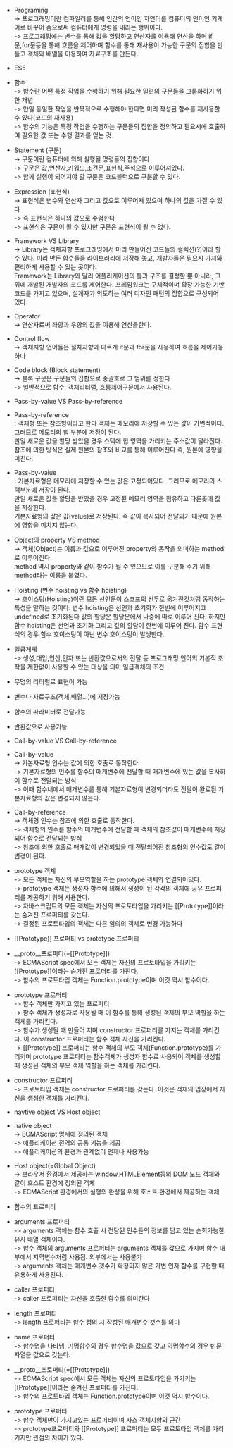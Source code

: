 - Programing </br>
  -> 프로그래밍이란 컴파일러를 통해 인간의 언어인 자연어를 컴퓨터의 언어인 기계어로 바꾸어 줌으로써 컴퓨터에게 명령을 내리는 행위이다.</br>
  -> 프로그래밍에는 변수를 통해 값을 할당하고 연산자를 이용해 연산을 하며 if문,for문등을 통해 흐름을 제어하며 함수를 통해 재사용이 가능한 구문의 집합을 만들고 객체와 배열을 이용하여 자료구조를 만든다.</br>
- ES5</br>

- 함수</br>
-> 함수란 어떤 특정 작업을 수행하기 위해 필요한 일련의 구문들을 그룹화하기 위한 개념</br>
-> 만일 동일한 작업을 반복적으로 수행해야 한다면 미리 작성된 함수를 재사용할 수 있다(코드의 재사용)</br>
-> 함수의 기능은 특정 작업을 수행하는 구문들의 집합을 정의하고 필요시에 호출하여 필요한 값 또는 수행 결과를 얻는 것.</br>

- Statement (구문)</br>
-> 구문이란 컴퓨터에 의해 실행될 명령들의 집합이다</br>
-> 구문은 값,연산자,키워드,조건문,표현식,주석으로 이루어져있다.</br>
-> 함께 실행이 되어져야 할 구문은 코드블럭으로 구분할 수 있다.</br>

- Expression (표현식)</br>
-> 표현식은 변수와 연산자 그리고 값으로 이루어져 있으며 하나의 값을 가질 수 있다</br>
-> 즉 표현식은 하나의 값으로 수렴한다</br>
-> 표현식은 구문이 될 수 있지만 구문은 표현식이 될 수 없다. </br>

- Framework VS Library</br>
-> Library는 객체지향 프로그래밍에서 미리 만들어진 코드들의 컬렉션(?)이라 할 수 있다. 미리 만든 함수들을 라이브러리에 저장해 놓고,        개발자들은 필요시 가져와 편리하게 사용할 수 있는 곳이다.</br>
   Framework는 Library와 달리 어플리케이션의 틀과 구조를 결정할 뿐 아니라, 그 위에 개발된 개발자의 코드를 제어한다. 프레임워크는 구체적이며 확장 가능한 기반 코드를 가지고 있으며, 설계자가 의도하는 여러 디자인 패턴의 집합으로 구성되어 있다.</br> 


- Operator</br>
-> 연산자로써 좌항과 우항의 값을 이용해 연산을한다.</br>

- Control flow</br>
-> 객체지향 언어들은 절차지향과 다르게 if문과 for문을 사용하여 흐름을 제어가능하다</br>

- Code block (Block statement)</br>
-> 블록 구문은 구문들의 집합으로 중괄호로 그 범위를 정한다</br>
-> 일반적으로 함수, 객체리터럴, 흐름제어구문에서 사용된다.</br> 

- Pass-by-value VS Pass-by-reference</br>
  
- Pass-by-reference</br>
 : 객체형 또는 참조형이라고 한다
   객체는 메모리에 저장할 수 있는 값이 가변적이다. 그러므로 메모리의 힙 부분에 저장이 된다.</br>
   만일 새로운 값을 할당 받았을 경우 스택에 힙 영역을 가리키는 주소값이 달라진다. </br>
   참조에 의한 방식은 실제 원본의 참조와 비교를 통해 이루어진다 즉, 원본에 영향을 미친다.</br>


- Pass-by-value</br>
: 기본자료형은 메모리에 저장할 수 있는 값은 고정되어있다. 그러므로 메모리의 스택부분에 저장이 된다.</br>
  만일 새로운 값을 할당을 받았을 경우 고정된 메모리 영역을 점유하고 다른곳에 값을 저장한다. </br>
  기본자료형의 값은 값(value)로 저장된다. 즉 값이 복사되어 전달되기 때문에 원본에 영향을 미치지 않는다.</br> 

- Object의 property VS method</br>
-> 객체(Object)는 이름과 값으로 이루어진 property와 동작을 의미하는 method로 이루어진다.</br>
   method 역시 property와 같이 함수가 될 수 있으므로 이를 구분해 주기 위해 method라는 이름을 붙였다.</br>

- Hoisting (변수 hoisting vs 함수 hoisting)</br>
-> 호이스팅(Hoisting)이란 모든 선언문이 스코프의 선두로 옮겨진것처럼 동작하는 특성을 말하는 것이다. 
   변수 hoisting은 선언과 초기화가 한번에 이루어지고 undefined로 초기화된다 값의 할당은 할당문에서 나중에 따로 이루어 진다. 
   하지만 함수 hoisting은 선언과 초기화 그리고 값의 할당이 한번에 이루어 진다. 
   함수 표현식의 경우 함수 호이스팅이 아닌 변수 호이스팅이 발생한다. </br>

- 일급계체</br>
-> 생성,대입,연산,인자 또는 반환값으로서의 전달 등 프로그래밍 언어의 기본적 조작을 제한없이 사용할 수 있는 대상을 의미
   일급객체의 조건</br>
- 무명의 리터럴로 표현이 가능
- 변수나 자료구조(객체,배열...)에 저장가능
- 함수의 파라미터로 전달가능
- 반환값으로 사용가능 

- Call-by-value VS Call-by-reference 

 - Call-by-value</br>
 -> 기본자료형 인수는 값에 의한 호출로 동작한다.</br>
 -> 기본자료형의 인수를 함수의 매개변수에 전달할 때 매개변수에 있는 값을 복사하여 함수로 전달되는 방식</br>
 -> 이때 함수내에서 매개변수를 통해 기본자료형이 변경되더라도 전달이 완료된 기본자료형의 값은 변경되지 않는다. </br>
 
 - Call-by-reference</br>
 -> 객체형 인수는 참조에 의한 호출로 동작한다.</br>
 -> 객체형의 인수를 함수의 매개변수에 전달할 때 객체의 참조값이 매개변수에 저장되어 함수로 전달되는 방식</br>
 -> 참조에 의한 호출로 매개값이 변경되었을 때 전달되어진 참조형의 인수값도 같이 변경이 된다. </br>

- prototype 객체 </br>
-> 모든 객체는 자신의 부모역할을 하는 prototype 객체와 연결되어있다.</br>
-> prototype 객체는 생성자 함수에 의해서 생성이 된 각각의 객체에 공유 프로퍼티를 제공하기 위해 사용한다.</br>
-> 자바스크립트의 모든 객체는 자신의 프로토타입을 가리키는 [[Prototype]]이라는 숨겨진 프로퍼티를 갖는다.</br>
-> 결정된 프로토타입의 객체는 다른 임의의 객체로 변경 가능하다  </br>

- [[Prototype]] 프로퍼티 vs prototype 프로퍼티 </br>
 
- __proto__프로퍼티(=[[Prototype]])</br>
-> ECMAScript spec에서 모든 객체는 자신의 프로토타입을 가리키는 [[Prototype]]이라는 숨겨진 프로퍼티를 가진다.</br> 
-> 함수의 프로토타입 객체는 Function.prototype이며 이것 역시 함수이다. </br>

- prototype 프로퍼티</br>
-> 함수 객체만 가지고 있는 프로퍼티</br>
-> 함수 객체가 생성자로 사용될 때 이 함수를 통해 생성된 객체의 부모 역할을 하는 객체를 가리킨다.</br>
-> 함수가 생성될 때 만들어 지며 constructor 프로퍼티를 가지는 객체를 가리킨다. 이 constructor 프로퍼티는 함수 객체 자신을 가리킨다.</br> 
-> [[Prototype]] 프로퍼티는 함수 객체의 부모 객체(Function.prototype)를 가리키며 prototype 프로퍼티는 함수객체가 생성자 함수로 사용되어 객체를 생성할 때 생성된 객체의 부모 객체 역할을 하는 객체를 가리킨다.</br> 

- constructor 프로퍼티</br>
-> 프로토타입 객체는 constructor 프로퍼티를 갖는다. 이것은 객체의 입장에서 자신을 생성한 객체를 가리킨다. </br>

- navtive object VS Host object </br>

 - native object</br>
 -> ECMAScript 명세에 정의된 객체</br>
 -> 애플리케이션 전역의 공통 기능을 제공</br>
 -> 애플리케이션의 환경과 관계없이 언제나 사용가능</br>

 - Host object(=Global Object)</br>
 -> 브라우저 환경에서 제공하는 window,HTMLElement등의 DOM 노드 객체와 같이 호스트 환경에 정의된 객체</br>
 -> ECMAScript 환경에서의 실행의 완성을 위해 호스트 환경에서 제공하는 객체</br>

 * 함수의 프로퍼티</br>
- arguments 프로퍼티</br>
-> arguments 객체는 함수 호출 시 전달된 인수들의 정보를 담고 있는 순회가능한 유사 배열 객체이다. </br>
-> 함수 객체의 arguments 프로퍼티는 arguments 객체를 값으로 가지며 함수 내부에서 지역변수처럼 사용됨. 외부에서는 사용불가 </br>
-> arguments 객체는 매개변수 갯수가 확정되지 않은 가변 인자 함수를 구현할 때 유용하게 사용된다. </br>

- caller 프로퍼티</br>
-> caller 프로퍼티는 자신을 호출한 함수를 의미한다</br>

- length 프로퍼티</br>
-> length 프로퍼티는 함수 정의 시 작성된 매개변수 갯수를 의미 </br>

- name 프로퍼티</br>
-> 함수명을 나타냄, 기명함수의 경우 함수명을 값으로 갖고 익명함수의 경우 빈문자열을 값으로 갖는다.</br>

- __proto__프로퍼티(=[[Prototype]])</br>
-> ECMAScript spec에서 모든 객체는 자신의 프로토타입을 가기키는 [[Prototype]]이라는 숨겨진 프로퍼티를 가진다. </br>
-> 함수의 프로토타입 객체는 Function.prototype이며 이것 역시 함수이다. </br>

- prototype 프로퍼티</br>
-> 함수 객체만이 가지고있는 프로퍼티이며 자스 객체지향의 근간</br>
-> prototype프로퍼티와  [[Prototype]] 프로퍼티는 모두 프로토타입 객체를 가리키지만 관점의 차이가 있다.</br>
